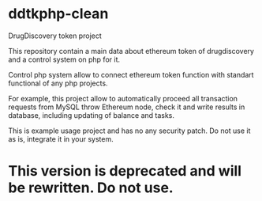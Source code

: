 # ddtkphp-clean
DrugDiscovery token project

This repository contain a main data about ethereum token of drugdiscovery and a control system on php for it.

Control php system allow to connect ethereum token function with standart functional of any php projects.

For example, this project allow to automatically proceed all transaction requests from MySQL throw Ethereum node, check it and write results in database, including updating of balance and tasks.

This is example usage project and has no any security patch. Do not use it as is, integrate it in your system.

# This version is deprecated and will be rewritten. Do not use.
